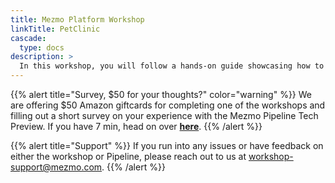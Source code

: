 ```yaml
---
title: Mezmo Platform Workshop
linkTitle: PetClinic
cascade:
  type: docs
description: >
  In this workshop, you will follow a hands-on guide showcasing how to take an open source Java application ([PetClinic](https://spring-petclinic.github.io/) from Sprint Boot) and enable collection of it's log output to be aggregated and managed on the Mezmo Platform.  Furthermore, Alert conditions will be defined, data transformation and reduction will be used to demonstrate how to control costs associated with collecting Observability data.
---
```


{{% alert title="Survey, $50 for your thoughts?" color="warning" %}}
We are offering $50 Amazon giftcards for completing one of the workshops and filling out a short survey on your experience with the Mezmo Pipeline Tech Preview.  If you have 7 min, head on over **[here](https://go.mezmo.com/fy22q4-survey-workshop-platform)**.
{{% /alert %}}

{{% alert title="Support" %}} If you run into any issues or have feedback on either the workshop or Pipeline, please reach out to us at [workshop-support@mezmo.com](mailto:workshop-support@mezmo.com). {{% /alert %}}
